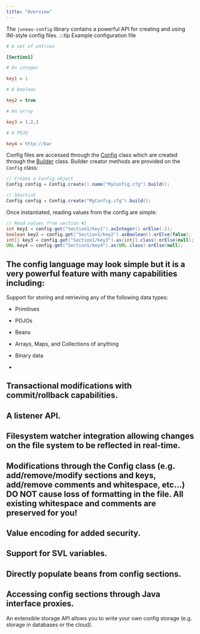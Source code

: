```yaml
---
title: "Overview"
---
```


The `juneau-config` library contains a powerful API for creating and using INI-style config files.
:::tip Example configuration file
```ini
# A set of entries

[Section1]

# An integer

key1 = 1

# A boolean

key2 = true

# An array

key3 = 1,2,3

# A POJO

key4 = http://bar
```


Config files are accessed through the [Config](../apidocs/org/apache/juneau/config/Config.html) class which
are created through the [Builder](../apidocs/org/apache/juneau/config/Config/Builder.html) class.
Builder creator methods are provided on the `Config` class:

```java
// Create a Config object
Config config = Config.create().name("MyConfig.cfg").build();

// Shortcut
Config config = Config.create("MyConfig.cfg").build();
```


Once instantiated, reading values from the config are simple:

```java
// Read values from section #1
int key1 = config.get("Section1/key1").asInteger().orElse(-1);
boolean key2 = config.get("Section1/key2").asBoolean().orElse(false);
int[] key3 = config.get("Section1/key3").as(int[].class).orElse(null);
URL key4 = config.get("Section1/key4").as(URL.class).orElse(null);
```


The config language may look simple but it is a very powerful feature with many capabilities including:
-
Support for storing and retrieving any of the following data types:
- Primitives
- POJOs
- Beans
- Arrays, Maps, and Collections of anything
- Binary data

-
Transactional modifications with commit/rollback capabilities.
-
A listener API.
-
Filesystem watcher integration allowing changes on the file system to be reflected in real-time.
-
Modifications through the Config class (e.g. add/remove/modify sections and keys, add/remove comments and whitespace, etc...)
**DO NOT** cause loss of formatting in the file.
All existing whitespace and comments are preserved for you!
-
Value encoding for added security.
-
Support for SVL variables.
-
Directly populate beans from config sections.
-
Accessing config sections through Java interface proxies.
-
An extensible storage API allows you to write your own config storage (e.g. storage in databases or the cloud).
